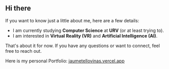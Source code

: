 ## Hi there

If you want to know just a little about me, here are a few details:

- I am currently studying **Computer Science** at **URV** (or at least trying to).
- I am interested in **Virtual Reality (VR)** and **Artificial Intelligence (AI)**.

That's about it for now. If you have any questions or want to connect, feel free to reach out.

Here is my personal Portfolio: [jaumetellovinas.vercel.app](https://jaumetellovinas.vercel.app/)
